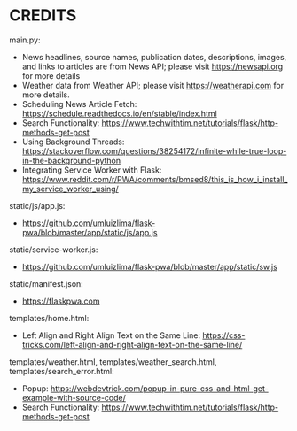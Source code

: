 # CREDITS
main.py:
- News headlines, source names, publication dates, descriptions, images, and links to articles are from News API;
please visit https://newsapi.org for more details
- Weather data from Weather API; please visit https://weatherapi.com for more details.
- Scheduling News Article Fetch: https://schedule.readthedocs.io/en/stable/index.html
- Search Functionality: https://www.techwithtim.net/tutorials/flask/http-methods-get-post
- Using Background Threads: https://stackoverflow.com/questions/38254172/infinite-while-true-loop-in-the-background-python
- Integrating Service Worker with Flask: https://www.reddit.com/r/PWA/comments/bmsed8/this_is_how_i_install_my_service_worker_using/

static/js/app.js:
- https://github.com/umluizlima/flask-pwa/blob/master/app/static/js/app.js

static/service-worker.js:
- https://github.com/umluizlima/flask-pwa/blob/master/app/static/sw.js

static/manifest.json:
- https://flaskpwa.com

templates/home.html:
- Left Align and Right Align Text on the Same Line: https://css-tricks.com/left-align-and-right-align-text-on-the-same-line/

templates/weather.html, templates/weather_search.html, templates/search_error.html:
- Popup: https://webdevtrick.com/popup-in-pure-css-and-html-get-example-with-source-code/
- Search Functionality: https://www.techwithtim.net/tutorials/flask/http-methods-get-post
